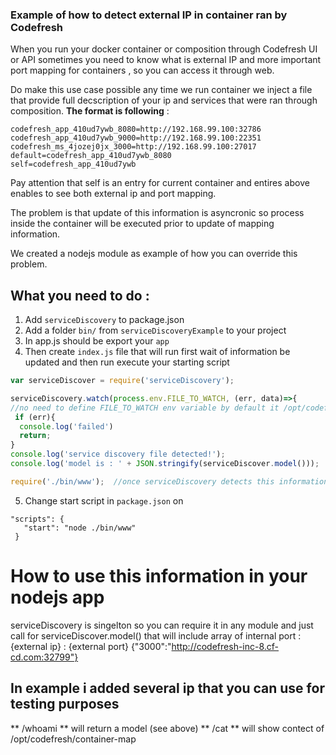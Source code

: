 ###  Example of how to detect external IP in container ran by Codefresh

When you run your docker container or composition through Codefresh UI or API sometimes you need to know what is external IP and more important port mapping  for containers , so you can access it through web.

Do make this use case possible any time we run container we inject a file that provide full decscription of your ip and services that were ran through composition.
**The format is following** :
```
codefresh_app_410ud7ywb_8080=http://192.168.99.100:32786 
codefresh_app_410ud7ywb_9000=http://192.168.99.100:22351
codefresh_ms_4jozej0jx_3000=http://192.168.99.100:27017
default=codefresh_app_410ud7ywb_8080
self=codefresh_app_410ud7ywb

```

Pay attention that self is an entry for current container and entires above enables to see both external ip and port mapping.

The problem is that update of this information is asyncronic so process inside the container will be executed prior to update of mapping information.

We created a nodejs module as example of how you can override this problem.

## What you need to do :
 1. Add `serviceDiscovery` to package.json
 2. Add a folder `bin/` from `serviceDiscoveryExample` to your project
 3. In app.js should be export your `app`
 4. Then create `index.js` file that will run first wait of information be updated and then run execute your starting script
 ```js
 var serviceDiscover = require('serviceDiscovery');
 
 serviceDiscovery.watch(process.env.FILE_TO_WATCH, (err, data)=>{
 //no need to define FILE_TO_WATCH env variable by default it /opt/codefresh/container-map
  if (err){
   console.log('failed')
   return;
}
 console.log('service discovery file detected!');
 console.log('model is : ' + JSON.stringify(serviceDiscover.model()));
 
 require('./bin/www');  //once serviceDiscovery detects this information it runs a starting script.
 
 ```

 5. Change start script in `package.json` on 
 
 ```
 "scripts": {
    "start": "node ./bin/www"
  }
 ```

# How to use this information in your nodejs app

serviceDiscovery is singelton so you can require it in any module and just call for serviceDiscover.model() that will include array of 
internal port : {external ip} : {external port}
{"3000":"http://codefresh-inc-8.cf-cd.com:32799"}

## In example i added several ip that you can use for testing purposes 
** /whoami ** will return a model (see above)
** /cat ** will show contect of /opt/codefresh/container-map


 

